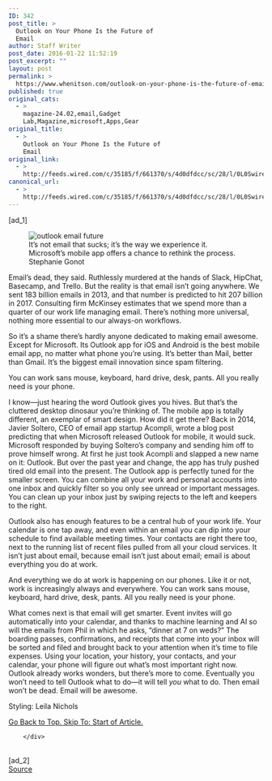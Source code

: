 ```yaml
---
ID: 342
post_title: >
  Outlook on Your Phone Is the Future of
  Email
author: Staff Writer
post_date: 2016-01-22 11:52:19
post_excerpt: ""
layout: post
permalink: >
  https://www.whenitson.com/outlook-on-your-phone-is-the-future-of-email/
published: true
original_cats:
  - >
    magazine-24.02,email,Gadget
    Lab,Magazine,microsoft,Apps,Gear
original_title:
  - >
    Outlook on Your Phone Is the Future of
    Email
original_link:
  - >
    http://feeds.wired.com/c/35185/f/661370/s/4d0dfdcc/sc/28/l/0L0Swired0N0C20A160C0A10Cmicrosoft0Eoutlook0Eapp0C/story01.htm
canonical_url:
  - >
    http://feeds.wired.com/c/35185/f/661370/s/4d0dfdcc/sc/28/l/0L0Swired0N0C20A160C0A10Cmicrosoft0Eoutlook0Eapp0C/story01.htm
---
```

 [ad_1]
<br><div id=""><!-- wpautop disabled --><figure attachment_1958507="" class="wp-caption  alignnone" data-js="fader"><img src="http://www.whenitson.com/wp-content/uploads/2016/01/Outlook-on-Your-Phone-Is-the-Future-of-Email.jpg" alt="outlook email future" class="full-width wp-image-1958507"/><figcaption class="wp-caption-text link-underline">It’s not email that sucks; it’s the way we experience it. Microsoft’s mobile app offers a chance to rethink the process. <span class="credit link-underline-sm"><span aria-hidden="true" class="ui ui ui-photo inline-block ui-credit relative opacity-5 marg-r-micro"/> Stephanie Gonot</span></figcaption></figure><p>Email’s dead, they said. Ruthlessly murdered at the hands of Slack, HipChat, Basecamp, and Trello. But the reality is that email isn’t going anywhere. We sent 183 billion emails in 2013, and that number is predicted to hit 207 billion in 2017. Consulting firm McKinsey estimates that we spend more than a quarter of our work life managing email. There’s nothing more universal, nothing more essential to our always-on workflows.</p>&#13;
&#13;
<p>So it’s a shame there’s hardly anyone dedicated to making email awesome. Except for Microsoft. Its Outlook app for iOS and Android is the best mobile email app, no matter what phone you’re using. It’s better than Mail, better than Gmail. It’s the biggest email innovation since spam filtering.</p>&#13;
&#13;
<p data-js="fader" class="pullquote carve fader">
	You can work sans mouse, keyboard, hard drive, desk, pants. All you really need is your phone.	<span class="attribution"/>
</p>
&#13;
&#13;
I know—just hearing the word Outlook gives you hives. But that’s the cluttered desktop dinosaur you’re thinking of. The mobile app is totally different, an exemplar of smart design. How did it get there? Back in 2014, Javier Soltero, CEO of email app startup Acompli, wrote a blog post predicting that when Microsoft released Outlook for mobile, it would suck. Microsoft responded by buying Soltero’s company and sending him off to prove himself wrong. At first he just took Acompli and slapped a new name on it: Outlook. But over the past year and change, the app has truly pushed tired old email into the present. The Outlook app is perfectly tuned for the smaller screen. You can combine all your work and personal accounts into one inbox and quickly filter so you only see unread or important messages. You can clean up your inbox just by swiping rejects to the left and keepers to the right.&#13;
&#13;
<p>Outlook also has enough features to be a central hub of your work life. Your calendar is one tap away, and even within an email you can dip into your schedule to find available meeting times. Your contacts are right there too, next to the running list of recent files pulled from all your cloud services. It isn’t just about email, because email isn’t just about email; email is about everything you do at work.</p>&#13;
&#13;
<p>And everything we do at work is happening on our phones. Like it or not, work is increasingly always and everywhere. You can work sans mouse, keyboard, hard drive, desk, pants. All you really need is your phone.</p>&#13;
&#13;
<p class="no-marg">What comes next is that email will get smarter. Event invites will go automatically into your calendar, and thanks to machine learning and AI so will the emails from Phil in which he asks, “dinner at 7 on weds?” The boarding passes, confirmations, and receipts that come into your inbox will be sorted and filed and brought back to your attention when it’s time to file expenses. Using your location, your history, your contacts, and your calendar, your phone will figure out what’s most important right now. Outlook already works wonders, but there’s more to come. Eventually you won’t need to tell Outlook what to do—it will tell <i>you</i> what to do. Then email won’t be dead. Email will be awesome.</p>&#13;
&#13;
<p class="credit pad-t-50">Styling: Leila Nichols</p>
			<a class="visually-hidden skip-to-text-link focusable bg-white" href="#start-of-content">Go Back to Top. Skip To: Start of Article.</a>

		</div>
<br>[ad_2]
<br><a href="http://feeds.wired.com/c/35185/f/661370/s/4d0dfdcc/sc/28/l/0L0Swired0N0C20A160C0A10Cmicrosoft0Eoutlook0Eapp0C/story01.htm">Source </a>